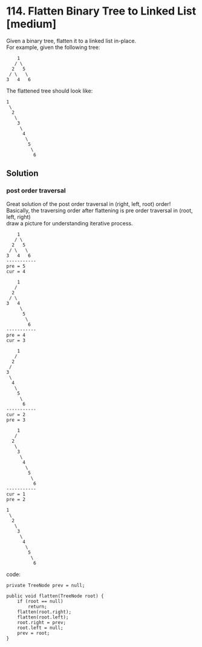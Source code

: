 # 114. Flatten Binary Tree to Linked List [medium]     
Given a binary tree, flatten it to a linked list in-place.    
For example, given the following tree:   
```
    1
   / \
  2   5
 / \   \
3   4   6
```
The flattened tree should look like:    
```
1
 \
  2
   \
    3
     \
      4
       \
        5
         \
          6
```

## Solution     

### post order traversal      
Great solution of the post order traversal in (right, left, root) order!    
Basically, the traversing order after flattening is pre order traversal in (root, left, right)    
draw a picture for understanding iterative process.    

```
    1
   / \
  2   5
 / \   \
3   4   6
-----------        
pre = 5
cur = 4

    1
   / 
  2   
 / \   
3   4
     \
      5
       \
        6
-----------        
pre = 4
cur = 3

    1
   / 
  2   
 /   
3 
 \
  4
   \
    5
     \
      6
-----------        
cur = 2
pre = 3

    1
   / 
  2   
   \
    3 
     \
      4
       \
        5
         \
          6
-----------        
cur = 1
pre = 2

1
 \
  2
   \
    3
     \
      4
       \
        5
         \
          6
```

code:
```
private TreeNode prev = null;

public void flatten(TreeNode root) {
    if (root == null)
        return;
    flatten(root.right);
    flatten(root.left);
    root.right = prev;
    root.left = null;
    prev = root;
}
```







